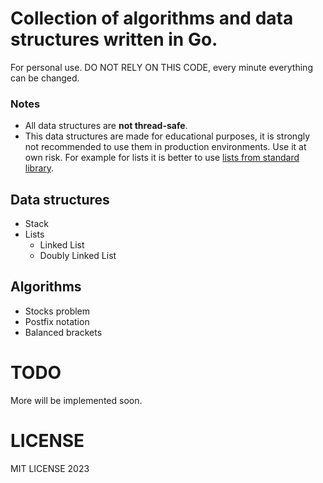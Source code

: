 # Collection of algorithms and data structures written in Go.

For personal use. DO NOT RELY ON THIS CODE, every minute everything can be
changed.

### Notes

* All data structures are **not thread-safe**.
* This data structures are made for educational purposes, it is strongly not
recommended to use them in production environments. Use it at own risk. For
example for lists it is better to use [lists from standard library](https://pkg.go.dev/container/list).

## Data structures

* Stack
* Lists
    - Linked List
    - Doubly Linked List

## Algorithms

* Stocks problem
* Postfix notation
* Balanced brackets

# TODO

More will be implemented soon.

# LICENSE

MIT LICENSE 2023
